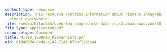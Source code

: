 ```yaml
---
content_type: resource
description: This resource contains information about riemann integrability and continuity
  almost everywhere.
file: /media/https%3A/open-learning-course-data-rc.s3.amazonaws.com/18-100b-analysis-i-fall-2010/0fd469d484daa1477141879ef252dba4_MIT18_100BF10_RiemannInte.pdf
file_type: application/pdf
resourcetype: Document
title: MIT18_100BF10_RiemannInte.pdf
uid: 0fd469d4-84da-a147-7141-879ef252dba4
---
```

